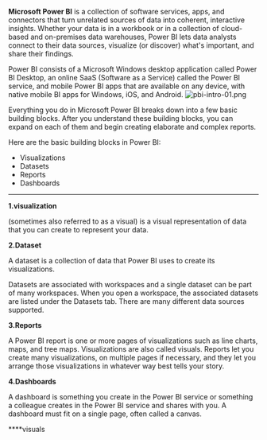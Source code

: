 **Microsoft Power BI** 
is a collection of software services, apps, and connectors that turn unrelated sources of data into coherent, interactive insights. Whether your data is in a workbook or in a collection of cloud-based and on-premises data warehouses, Power BI lets data analysts connect to their data sources, visualize (or discover) what's important, and share their findings.


Power BI consists of a Microsoft Windows desktop application called Power BI Desktop, an online SaaS (Software as a Service) called the Power BI service, and mobile Power BI apps that are available on any device, with native mobile BI apps for Windows, iOS, and Android.
![pbi-intro-01.png](https://dphi-live.s3.amazonaws.com/media_uploads/pbi-intro-01_6cbe711aacda4f5fb1680a276217d9bb.png)

Everything you do in Microsoft Power BI breaks down into a few basic building blocks. After you understand these building blocks, you can expand on each of them and begin creating elaborate and complex reports. 

Here are the basic building blocks in Power BI:

* Visualizations
* Datasets
* Reports
* Dashboards

---




**1.visualization**

(sometimes also referred to as a visual) is a visual representation of data that you can create to represent your data.

**2.Dataset**

A dataset is a collection of data that Power BI uses to create its visualizations.

Datasets are associated with workspaces and a single dataset can be part of many workspaces. When you open a workspace, the associated datasets are listed under the Datasets tab.
There are many different data sources supported.

**3.Reports**

A Power BI report is one or more pages of visualizations such as line charts, maps, and tree maps. Visualizations are also called visuals.
Reports let you create many visualizations, on multiple pages if necessary, and they let you arrange those visualizations in whatever way best tells your story.

**4.Dashboards**

A dashboard is something you create in the Power BI service or something a colleague creates in the Power BI service and shares with you.
A dashboard must fit on a single page, often called a canvas.

****visuals